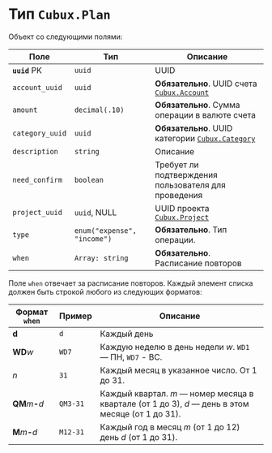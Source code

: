 Тип `Cubux.Plan`
================

Объект со следующими полями:

Поле | Тип | Описание
---- | --- | --------
**`uuid`** PK   | `uuid`    | UUID
`account_uuid`  | `uuid`    | **Обязательно**. UUID счета [`Cubux.Account`][Cubux.Account]
`amount`   | `decimal(.10)` | **Обязательно**. Сумма операции в валюте счета
`category_uuid` | `uuid`    | **Обязательно**. UUID категории [`Cubux.Category`][Cubux.Category]
`description`   | `string`  | Описание
`need_confirm`  | `boolean` | Требует ли подтверждения пользователя для проведения
`project_uuid` | `uuid`, NULL | UUID проекта [`Cubux.Project`][Cubux.Project]
`type` | `enum("expense", "income")` | **Обязательно**. Тип операции.
`when` | `Array: string` | **Обязательно**. Расписание повторов

Поле `when` отвечает за расписание повторов. Каждый элемент списка должен
быть строкой любого из следующих форматов:

Формат `when`     | Пример   | Описание
----------------- | -------- | --------------------------------------------
**d**             | `d`      | Каждый день
**WD**_w_         | `WD7`    | Каждую неделю в день недели _w_. `WD1` — ПН, `WD7` - ВС.
_n_               | `31`     | Каждый месяц в указанное число. От 1 до 31.
**QM**_m_**-**_d_ | `QM3-31` | Каждый квартал. _m_ — номер месяца в квартале (от 1 до 3), _d_ — день в этом месяце (от 1 до 31).
**M**_m_**-**_d_  | `M12-31` | Каждый год в месяц _m_ (от 1 до 12) день _d_ (от 1 до 31).


[Cubux.Account]: account.md
[Cubux.Category]: category.md
[Cubux.Project]: project.md
